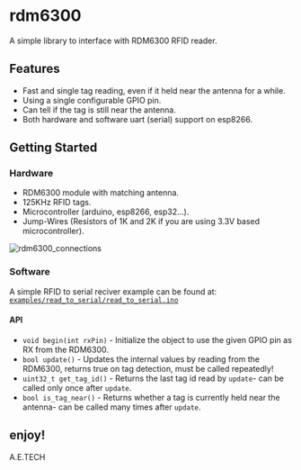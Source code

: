 # rdm6300
A simple library to interface with RDM6300 RFID reader.

## Features
* Fast and single tag reading, even if it held near the antenna for a while.
* Using a single configurable GPIO pin.
* Can tell if the tag is still near the antenna.
* Both hardware and software uart (serial) support on esp8266.

## Getting Started

### Hardware
* RDM6300 module with matching antenna.
* 125KHz RFID tags.
* Microcontroller (arduino, esp8266, esp32...).
* Jump-Wires (Resistors of 1K and 2K if you are using 3.3V based microcontroller).

![rdm6300_connections](../master/doc/rdm6300_connections.png "rdm6300_connections")

### Software
A simple RFID to serial reciver example can be found at:
[```examples/read_to_serial/read_to_serial.ino```](examples/read_to_serial/read_to_serial.ino)

#### API
* ```void begin(int rxPin)``` - Initialize the object to use the given GPIO pin as RX from the RDM6300.
* ```bool update()``` - Updates the internal values by reading from the RDM6300, returns true on tag detection, must be called repeatedly!
* ```uint32_t get_tag_id()``` - Returns the last tag id read by ```update```- can be called only once after ```update```.
* ```bool is_tag_near()``` -  Returns whether a tag is currently held near the antenna- can be called many times after ```update```.
## enjoy!
A.E.TECH
